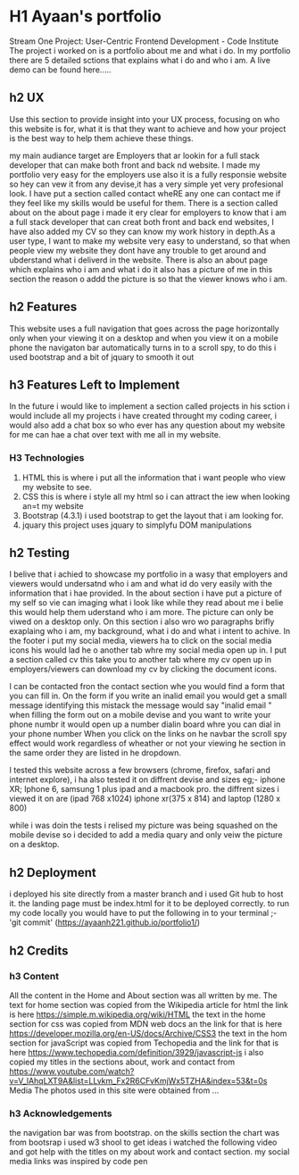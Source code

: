 # H1 Ayaan's portfolio
Stream One Project: User-Centric Frontend Development - Code Institute
The project i worked on is a portfolio about me and what i do. In my portfolio there are 5 detailed sctions that explains what i do and who i am.
A live demo can be found here.....

## h2 UX
Use this section to provide insight into your UX process, focusing on who this website is for, what it is that they want to achieve and how your project is the best way to help them achieve these things.

my main audiance target are Employers that ar lookin for a full stack  developer that  can make both front and back nd website. I made my portfolio very easy for the employers 
use also it is a fully responsie website so hey can vew it from any devise,it has a very simple yet very profesional look.
 I have put a section called contact wheRE any one can contact me if they feel like my skills would be useful for them.
There is a section called about on the about page i made it ery clear for employers to know that i am a full stack developer that can creat both front and back end websites,
I have also added my CV so they  can know  my work history in depth.As a user type, I want to make my website very easy to understand, so that when people view my website they dont have any trouble to get around and ubderstand what i deliverd in the website.
 There is also an about page which explains who i am and what i do it also has a picture of me in this section the reason o addd the picture is so that the viewer knows who i am.
## h2 Features
This website uses a full navigation that goes across the page horizontally only when your viewing it on a desktop and when you view it on a mobile phone the navigaton bar automatically 
turns in to a scroll spy, to do this i used bootstrap and a bit of jquary to smooth it out
## h3 Features Left to Implement
In the future i would like to implement a section called projects in his sction i would include all my projects i have created throught my coding career, i would also add
a chat box so who ever has any question about my website for me can hae a chat over text with me all in my website.

### H3 Technologies

1. HTML this is where i put all the information that i want people who view my website to see.
2. CSS this is where i style all my html so i can attract the iew when looking an=t my website
3. Bootstrap (4.3.1) i used bootstrap to get the layout that i am looking for.
4. jquary  this project uses jquary to simplyfu DOM manipulations


## h2 Testing
I belive that i achied to showcase my portfolio in a wasy that employers and viewers would undersatnd who i am and what id do very easily with the information that i hae provided.
In the about section i have put a picture of my self so vie can imaging what i look like while they read about me i belie this would help them uderstand who i am more. The picture 
can only be viwed on a desktop only.
On this section i also wro wo paragraphs brifly exaplaing who i am, my background, what i do and what i intent to achive.
In the footer i put my social media, viewers ha to click on the social media icons his would lad he o another tab whre my social media open up in.
I put a section called cv this take you to another tab where my cv open up in employers/viewers can download my cv by clicking the document icons.

I can be contacted fron the contact section whe you would find a form that you can fill in. On the form if you write an inalid email you would get a small message identifying this mistack 
the message would say "inalid email " when filling the form out on a mobile devise and you want to write your phone numbr it would open up a number dialin board whre you can dial in your phone number
When you click on the links on he navbar the scroll spy effect would work regardless of wheather or not your viewing he section in the same order they are listed in he dropdown.

I tested this website across a few browsers (chrome, firefox, safari and internet explore), i ha also tested it on diffrent devise and sizes eg;- iphone XR; Iphone 6, samsung 1 plus
ipad and a macbook pro.
the diffrent sizes i viewed it on are (ipad 768 x1024) iphone xr(375 x 814) and laptop (1280 x 800)

while i was doin the tests i relised my picture was being squashed on the mobile devise so i decided to add a media quary and only veiw the picture on a desktop.

## h2 Deployment
 i deployed his site directly from a master branch and i used Git hub to host it. the landing page must be index.html for it to be deployed correctly.
 to run my code locally you would have to put the following in to your terminal ;- 'git commit'  (https://ayaanh221.github.io/portfolio1/)
## h2 Credits

### h3 Content
All the content in the Home and About section was all written by me.
The text for home section was copied from the Wikipedia article for html  the link is here https://simple.m.wikipedia.org/wiki/HTML
the text in the home section for css was copied from MDN web docs an the link for that is here https://developer.mozilla.org/en-US/docs/Archive/CSS3
the text in the hom section for javaScript was copied from Techopedia and the link for that is here https://www.techopedia.com/definition/3929/javascript-js
i also copied my titles in the sections about, work and contact from  https://www.youtube.com/watch?v=V_lAhqLXT9A&list=LLvkm_Fx2R6CFvKmjWx5TZHA&index=53&t=0s
Media
The photos used in this site were obtained from ...
### h3 Acknowledgements


the navigation bar was from bootstrap.
on the skills section the chart was from bootsrap
i used w3 shool to get ideas 
i watched the following video and got help with the titles on my about work and contact section.
my social media links was inspired by code pen 